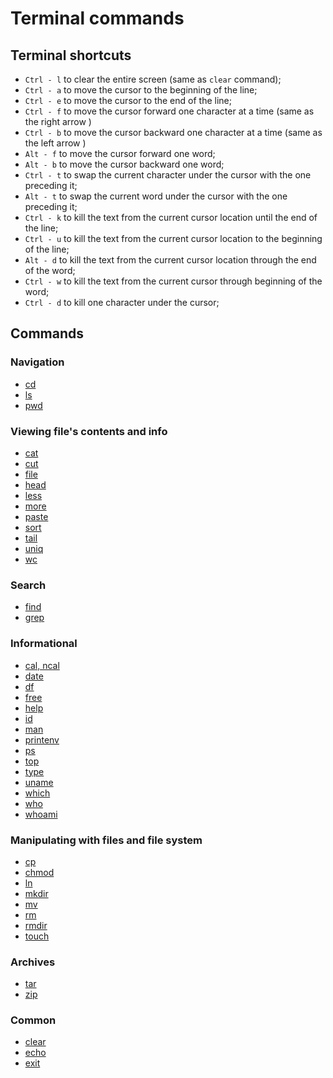 # Terminal commands

## Terminal shortcuts

- `Ctrl - l` to clear the entire screen (same as `clear` command);
- `Ctrl - a` to move the cursor to the beginning of the line;
- `Ctrl - e` to move the cursor to the end of the line;
- `Ctrl - f` to move the cursor forward one character at a time (same as the right arrow
)
- `Ctrl - b` to move the cursor backward one character at a time (same as the left arrow
)
- `Alt - f` to move the cursor forward one word;
- `Alt - b` to move the cursor backward one word;
- `Ctrl - t` to swap the current character under the cursor with the one preceding it;
- `Alt - t` to swap the current word under the cursor with the one preceding it;
- `Ctrl - k` to kill the text from the current cursor location until the end of the
line;
- `Ctrl - u` to kill the text from the current cursor location to the beginning of the
line;
- `Alt - d` to kill the text from the current cursor location through the end of the
word;
- `Ctrl - w` to kill the text from the current cursor through beginning of the word;
- `Ctrl - d` to kill one character under the cursor;


## Commands

### Navigation

- [cd](cd.md)
- [ls](ls.md)
- [pwd](pwd.md)

### Viewing file's contents and info

- [cat](cat.md)
- [cut](cut.md)
- [file](file.md)
- [head](head.md)
- [less](less.md)
- [more](more.md)
- [paste](paste.md)
- [sort](sort.md)
- [tail](tail.md)
- [uniq](uniq.md)
- [wc](wc.md)

### Search

- [find](find.md)
- [grep](grep.md)

### Informational

- [cal, ncal](cal.md)
- [date](date.md)
- [df](df.md)
- [free](free.md)
- [help](help.md)
- [id](id.md)
- [man](man.md)
- [printenv](printenv.md)
- [ps](ps.md)
- [top](top.md)
- [type](type.md)
- [uname](uname.md)
- [which](which.md)
- [who](who.md)
- [whoami](whoami.md)

### Manipulating with files and file system

- [cp](cp.md)
- [chmod](chmod.md)
- [ln](ln.md)
- [mkdir](mkdir.md)
- [mv](mv.md)
- [rm](rm.md)
- [rmdir](rmdir.md)
- [touch](touch.md)

### Archives

- [tar](tar.md)
- [zip](zip.md)

### Common

- [clear](clear.md)
- [echo](echo.md)
- [exit](exit.md)
